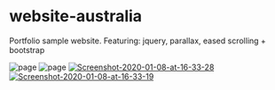 # website-australia
Portfolio sample website. Featuring: jquery, parallax, eased scrolling + bootstrap

![page](https://i.ibb.co/cYtbHv6/Screenshot-2020-01-08-at-16-33-51.png)
![page](https://i.ibb.co/QCnw6gr/Screenshot-2020-01-08-at-16-33-38.png)
<a href="https://ibb.co/VvTWzpv"><img src="https://i.ibb.co/MR7Dt5R/Screenshot-2020-01-08-at-16-33-28.png" alt="Screenshot-2020-01-08-at-16-33-28" border="0"></a>
<a href="https://ibb.co/HDMyRf7"><img src="https://i.ibb.co/KjQgBp6/Screenshot-2020-01-08-at-16-33-19.png" alt="Screenshot-2020-01-08-at-16-33-19" border="0"></a>
